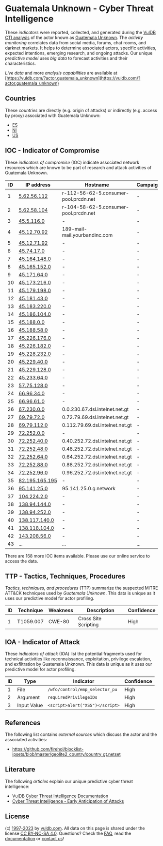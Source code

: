 # Guatemala Unknown - Cyber Threat Intelligence

These _indicators_ were reported, collected, and generated during the [VulDB CTI analysis](https://vuldb.com/?kb.cti) of the actor known as [Guatemala Unknown](https://vuldb.com/?actor.guatemala_unknown). The _activity monitoring_ correlates data from social media, forums, chat rooms, and darknet markets. It helps to determine associated actors, specific activities, expected intentions, emerging research, and ongoing attacks. Our unique _predictive model_ uses _big data_ to forecast activities and their characteristics.

_Live data_ and more _analysis capabilities_ are available at [https://vuldb.com/?actor.guatemala_unknown](https://vuldb.com/?actor.guatemala_unknown)

## Countries

These _countries_ are directly (e.g. origin of attacks) or indirectly (e.g. access by proxy) associated with Guatemala Unknown:

* [ES](https://vuldb.com/?country.es)
* [NI](https://vuldb.com/?country.ni)
* [US](https://vuldb.com/?country.us)

## IOC - Indicator of Compromise

These _indicators of compromise_ (IOC) indicate associated network resources which are known to be part of research and attack activities of Guatemala Unknown.

ID | IP address | Hostname | Campaign | Confidence
-- | ---------- | -------- | -------- | ----------
1 | [5.62.56.112](https://vuldb.com/?ip.5.62.56.112) | r-112-56-62-5.consumer-pool.prcdn.net | - | High
2 | [5.62.58.104](https://vuldb.com/?ip.5.62.58.104) | r-104-58-62-5.consumer-pool.prcdn.net | - | High
3 | [45.5.116.0](https://vuldb.com/?ip.45.5.116.0) | - | - | High
4 | [45.12.70.92](https://vuldb.com/?ip.45.12.70.92) | 189-mail-mail.yourbandinc.com | - | High
5 | [45.12.71.92](https://vuldb.com/?ip.45.12.71.92) | - | - | High
6 | [45.74.17.0](https://vuldb.com/?ip.45.74.17.0) | - | - | High
7 | [45.164.148.0](https://vuldb.com/?ip.45.164.148.0) | - | - | High
8 | [45.165.152.0](https://vuldb.com/?ip.45.165.152.0) | - | - | High
9 | [45.171.64.0](https://vuldb.com/?ip.45.171.64.0) | - | - | High
10 | [45.173.216.0](https://vuldb.com/?ip.45.173.216.0) | - | - | High
11 | [45.179.198.0](https://vuldb.com/?ip.45.179.198.0) | - | - | High
12 | [45.181.43.0](https://vuldb.com/?ip.45.181.43.0) | - | - | High
13 | [45.183.220.0](https://vuldb.com/?ip.45.183.220.0) | - | - | High
14 | [45.186.104.0](https://vuldb.com/?ip.45.186.104.0) | - | - | High
15 | [45.188.0.0](https://vuldb.com/?ip.45.188.0.0) | - | - | High
16 | [45.188.58.0](https://vuldb.com/?ip.45.188.58.0) | - | - | High
17 | [45.226.176.0](https://vuldb.com/?ip.45.226.176.0) | - | - | High
18 | [45.226.182.0](https://vuldb.com/?ip.45.226.182.0) | - | - | High
19 | [45.228.232.0](https://vuldb.com/?ip.45.228.232.0) | - | - | High
20 | [45.229.40.0](https://vuldb.com/?ip.45.229.40.0) | - | - | High
21 | [45.229.128.0](https://vuldb.com/?ip.45.229.128.0) | - | - | High
22 | [45.233.64.0](https://vuldb.com/?ip.45.233.64.0) | - | - | High
23 | [57.75.128.0](https://vuldb.com/?ip.57.75.128.0) | - | - | High
24 | [66.96.34.0](https://vuldb.com/?ip.66.96.34.0) | - | - | High
25 | [66.96.61.0](https://vuldb.com/?ip.66.96.61.0) | - | - | High
26 | [67.230.0.0](https://vuldb.com/?ip.67.230.0.0) | 0.0.230.67.dsl.intelnet.net.gt | - | High
27 | [69.79.72.0](https://vuldb.com/?ip.69.79.72.0) | 0.72.79.69.dsl.intelnet.net.gt | - | High
28 | [69.79.112.0](https://vuldb.com/?ip.69.79.112.0) | 0.112.79.69.dsl.intelnet.net.gt | - | High
29 | [72.252.0.0](https://vuldb.com/?ip.72.252.0.0) | - | - | High
30 | [72.252.40.0](https://vuldb.com/?ip.72.252.40.0) | 0.40.252.72.dsl.intelnet.net.gt | - | High
31 | [72.252.48.0](https://vuldb.com/?ip.72.252.48.0) | 0.48.252.72.dsl.intelnet.net.gt | - | High
32 | [72.252.64.0](https://vuldb.com/?ip.72.252.64.0) | 0.64.252.72.dsl.intelnet.net.gt | - | High
33 | [72.252.88.0](https://vuldb.com/?ip.72.252.88.0) | 0.88.252.72.dsl.intelnet.net.gt | - | High
34 | [72.252.96.0](https://vuldb.com/?ip.72.252.96.0) | 0.96.252.72.dsl.intelnet.net.gt | - | High
35 | [82.195.165.195](https://vuldb.com/?ip.82.195.165.195) | - | - | High
36 | [95.141.25.0](https://vuldb.com/?ip.95.141.25.0) | 95.141.25.0.g.network | - | High
37 | [104.224.2.0](https://vuldb.com/?ip.104.224.2.0) | - | - | High
38 | [138.94.144.0](https://vuldb.com/?ip.138.94.144.0) | - | - | High
39 | [138.94.252.0](https://vuldb.com/?ip.138.94.252.0) | - | - | High
40 | [138.117.140.0](https://vuldb.com/?ip.138.117.140.0) | - | - | High
41 | [138.118.104.0](https://vuldb.com/?ip.138.118.104.0) | - | - | High
42 | [143.208.56.0](https://vuldb.com/?ip.143.208.56.0) | - | - | High
43 | ... | ... | ... | ...

There are 168 more IOC items available. Please use our online service to access the data.

## TTP - Tactics, Techniques, Procedures

_Tactics, techniques, and procedures_ (TTP) summarize the suspected MITRE ATT&CK techniques used by _Guatemala Unknown_. This data is unique as it uses our predictive model for actor profiling.

ID | Technique | Weakness | Description | Confidence
-- | --------- | -------- | ----------- | ----------
1 | T1059.007 | CWE-80 | Cross Site Scripting | High

## IOA - Indicator of Attack

These _indicators of attack_ (IOA) list the potential fragments used for technical activities like reconnaissance, exploitation, privilege escalation, and exfiltration by Guatemala Unknown. This data is unique as it uses our predictive model for actor profiling.

ID | Type | Indicator | Confidence
-- | ---- | --------- | ----------
1 | File | `/wfo/control/emp_selector_pu` | High
2 | Argument | `requiredPrivilegeIDs` | High
3 | Input Value | `<script>alert("XSS")</script>` | High

## References

The following list contains _external sources_ which discuss the actor and the associated activities:

* https://github.com/firehol/blocklist-ipsets/blob/master/geolite2_country/country_gt.netset

## Literature

The following _articles_ explain our unique predictive cyber threat intelligence:

* [VulDB Cyber Threat Intelligence Documentation](https://vuldb.com/?kb.cti)
* [Cyber Threat Intelligence - Early Anticipation of Attacks](https://www.scip.ch/en/?labs.20201022)

## License

(c) [1997-2023](https://vuldb.com/?kb.changelog) by [vuldb.com](https://vuldb.com/?kb.about). All data on this page is shared under the license [CC BY-NC-SA 4.0](https://creativecommons.org/licenses/by-nc-sa/4.0/). Questions? Check the [FAQ](https://vuldb.com/?kb.faq), read the [documentation](https://vuldb.com/?kb) or [contact us](https://vuldb.com/?contact)!
